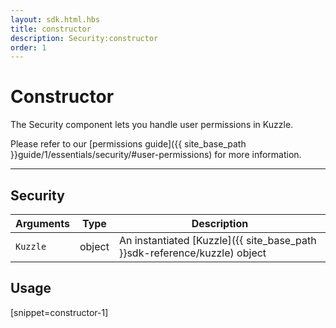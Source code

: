 ```yaml
---
layout: sdk.html.hbs
title: constructor
description: Security:constructor
order: 1
---
```

  

# Constructor
The Security component lets you handle user permissions in Kuzzle.

Please refer to our [permissions guide]({{ site_base_path }}guide/1/essentials/security/#user-permissions) for more information.

---

## Security

| Arguments | Type | Description |
|---------------|---------|----------------------------------------|
| `Kuzzle` | object | An instantiated [Kuzzle]({{ site_base_path }}sdk-reference/kuzzle) object |

## Usage

[snippet=constructor-1]
